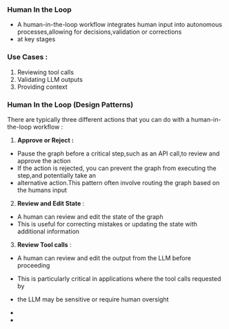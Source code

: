 ### Human In the Loop

- A human-in-the-loop workflow integrates human input into autonomous processes,allowing for decisions,validation or corrections
- at key stages

### Use Cases :
1. Reviewing tool calls
2. Validating LLM outputs
3. Providing context

### Human In the Loop (Design Patterns)

There are typically three different actions that you can do with a human-in-the-loop workflow :

1. **Approve or Reject :**

- Pause the graph before a critical step,such as an API call,to review and approve the action
- If the action is rejected, you can prevent the graph from executing the step,and potentially take an
- alternative action.This pattern often involve routing the graph based on the humans input

2. **Review and Edit State** :

- A human can review and edit the state of the graph
- This is useful for correcting mistakes or updating the state with additional information

3. **Review Tool calls** :

- A human can review and edit the output from the LLM before proceeding
- This is particularly critical in applications where the tool calls requested by
- the LLM may be sensitive or require human oversight

- 

- 
